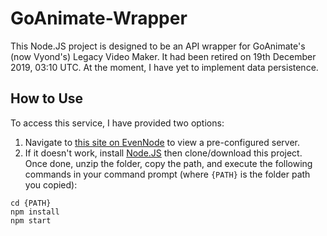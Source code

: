 # GoAnimate-Wrapper
This Node.JS project is designed to be an API wrapper for GoAnimate's (now Vyond's) Legacy Video Maker.  It had been retired on 19th December 2019, 03:10 UTC.  At the moment, I have yet to implement data persistence.
## How to Use
To access this service, I have provided two options:
1. Navigate to [this site on EvenNode](http://goanimate-wrapper.eu-4.evennode.com/) to view a pre-configured server.
2. If it doesn't work, install [Node.JS](https://nodejs.org/en/) then clone/download this project.  Once done, unzip the folder, copy the path, and execute the following commands in your command prompt (where `{PATH}` is the folder path you copied):
```console
cd {PATH}
npm install
npm start
```